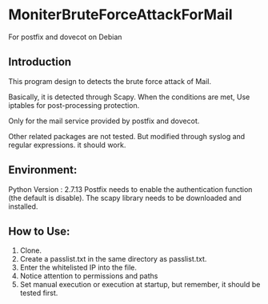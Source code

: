 # MoniterBruteForceAttackForMail
For postfix and dovecot on Debian

Introduction
-------
This program design to detects the brute force attack of Mail.

Basically, it is detected through Scapy. When the conditions are met, Use iptables for post-processing protection.

Only for the mail service provided by postfix and dovecot.

Other related packages are not tested.
But modified through syslog and regular expressions. it should work.

Environment:
-------
Python Version : 2.7.13
Postfix needs to enable the authentication function (the default is disable).
The scapy library needs to be downloaded and installed.

How to Use:
-------------
1. Clone.
2. Create a passlist.txt in the same directory as passlist.txt.
3. Enter the whitelisted IP into the file.
4. Notice attention to permissions and paths
5. Set manual execution or execution at startup, but remember,  it should be tested first.
